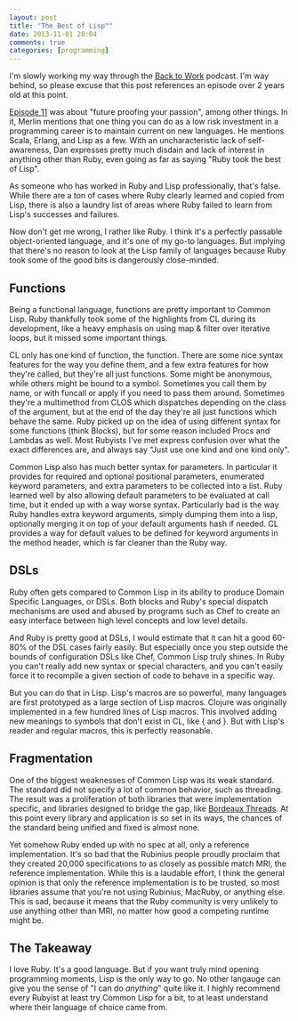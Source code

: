 ```yaml
---
layout: post
title: "The Best of Lisp™"
date: 2013-11-01 20:04
comments: true
categories: [programming]
---
```


I'm slowly working my way through the [Back to Work](http://5by5.tv/b2w)
podcast. I'm way behind, so please excuse that this post references an
episode over 2 years old at this point.

[Episode 11](http://5by5.tv/b2w/11) was about "future proofing your
passion", among other things. In it, Merlin mentions that one thing you
can do as a low risk investment in a programming career is to maintain
current on new languages. He mentions Scala, Erlang, and Lisp as a
few. With an uncharacteristic lack of self-awareness, Dan expresses
pretty much disdain and lack of interest in anything other than Ruby,
even going as far as saying "Ruby took the best of Lisp".

As someone who has worked in Ruby and Lisp professionally, that's
false. While there are a ton of cases where Ruby clearly learned and
copied from Lisp, there is also a laundry list of areas where Ruby
failed to learn from Lisp's successes and failures.

Now don't get me wrong, I rather like Ruby. I think it's a perfectly
passable object-oriented language, and it's one of my go-to
languages. But implying that there's no reason to look at the Lisp
family of languages because Ruby took some of the good bits is
dangerously close-minded.

## Functions


Being a functional language, functions are pretty important to Common
Lisp. Ruby thankfully took some of the highlights from CL during its
development, like a heavy emphasis on using map & filter over iterative
loops, but it missed some important things.

CL only has one kind of function, the function. There are some nice
syntax features for the way you define them, and a few extra features
for how they're called, but they're all just functions. Some might be
anonymous, while others might be bound to a symbol. Sometimes you call
them by name, or with funcall or apply if you need to pass them
around. Sometimes they're a multimethod from CLOS which dispatches
depending on the class of the argument, but at the end of the day
they're all just functions which behave the same. Ruby picked up on the
idea of using different syntax for some functions (think Blocks), but
for some reason included Procs and Lambdas as well. Most Rubyists I've
met express confusion over what the exact differences are, and always
say "Just use one kind and one kind only".

Common Lisp also has much better syntax for parameters. In particular it
provides for required and optional positional parameters, enumerated
keyword parameters, and extra parameters to be collected into a
list. Ruby learned well by also allowing default parameters to be
evaluated at call time, but it ended up with a way worse
syntax. Particularly bad is the way Ruby handles extra keyword
arguments, simply dumping them into a lisp, optionally merging it on top
of your default arguments hash if needed. CL provides a way for default
values to be defined for keyword arguments in the method header, which
is far cleaner than the Ruby way.


## DSLs

Ruby often gets compared to Common Lisp in its ability to produce Domain
Specific Languages, or DSLs. Both blocks and Ruby's special dispatch
mechanisms are used and abused by programs such as Chef to create an
easy interface between high level concepts and low level details.

And Ruby is pretty good at DSLs, I would estimate that it can hit a good
60-80% of the DSL cases fairly easily. But especially once you step
outside the bounds of configuration DSLs like Chef, Common Lisp truly
shines. In Ruby you can't really add new syntax or special characters,
and you can't easily force it to recompile a given section of code to
behave in a specific way.

But you can do that in Lisp. Lisp's macros are so powerful, many
languages are first prototyped as a large section of Lisp
macros. Clojure was originally implemented in a few hundred lines of
Lisp macros. This involved adding new meanings to symbols that don't
exist in CL, like { and }. But with Lisp's reader and regular macros,
this is perfectly reasonable.

## Fragmentation

One of the biggest weaknesses of Common Lisp was its weak standard. The
standard did not specify a lot of common behavior, such as
threading. The result was a proliferation of both libraries that were
implementation specific, and libraries designed to bridge the gap, like
[Bordeaux Threads](http://common-lisp.net/project/bordeaux-threads/). At
this point every library and application is so set in its ways, the
chances of the standard being unified and fixed is almost none.

Yet somehow Ruby ended up with no spec at all, only a reference
implementation. It's so bad that the Rubinius people proudly proclaim
that they created 20,000 specifications to as closely as possible match
MRI, the reference implementation.  While this is a laudable effort, I
think the general opinion is that only the reference implementation is
to be trusted, so most libraries assume that you're not using Rubinius,
MacRuby, or anything else. This is sad, because it means that the Ruby
community is very unlikely to use anything other than MRI, no matter how
good a competing runtime might be.

## The Takeaway

I love Ruby. It's a good language. But if you want truly mind opening
programming moments, Lisp is the only way to go. No other langauge can
give you the sense of "I can do *anything*" quite like it. I highly
recommend every Rubyist at least try Common Lisp for a bit, to at least
understand where their language of choice came from.
